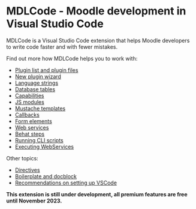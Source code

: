 # MDLCode - Moodle development in Visual Studio Code

MDLCode is a Visual Studio Code extension that helps Moodle developers to write code faster and with fewer mistakes.

Find out more how MDLCode helps you to work with:
- [Plugin list and plugin files](pluginfiles.md)
- [New plugin wizard](newplugin.md)
- [Language strings](strings.md)
- [Database tables](dbtables.md)
- [Capabilities](capabilities.md)
- [JS modules](jsmodules.md)
- [Mustache templates](templates.md)
- [Callbacks](callbacks.md)
- [Form elements](formelements.md)
- [Web services](webservices.md)
- [Behat steps](behat.md)
- [Running CLI scripts](runcli.md)
- [Executing WebServices](execwebservice.md)

Other topics:
- [Directives](directives.md)
- [Boilerplate and docblock](boilerplate.md)
- [Recommendations on setting up VSCode](setup.md)

**This extension is still under development, all premium features are free until November 2023.**
